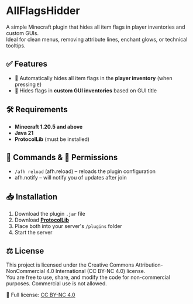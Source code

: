 # AllFlagsHidder

A simple Minecraft plugin that hides all item flags in player inventories and custom GUIs.  
Ideal for clean menus, removing attribute lines, enchant glows, or technical tooltips.


## ✅ Features

- 🧍 Automatically hides all item flags in the **player inventory** (when pressing `E`)
- 🧭 Hides flags in **custom GUI inventories** based on GUI title


## 🛠 Requirements

- **Minecraft 1.20.5 and above**
- **Java 21**
- **ProtocolLib** (must be installed)


## 💬 Commands & 🔐 Permissions

- `/afh reload` (afh.reload) – reloads the plugin configuration
- afh.notify – will notify you of updates after join


## 📥 Installation

1. Download the plugin `.jar` file
2. Download **[ProtocolLib](https://www.spigotmc.org/resources/1997/)**
3. Place both into your server's `/plugins` folder
4. Start the server


## ⚖️ License

This project is licensed under the Creative Commons Attribution-NonCommercial 4.0 International (CC BY-NC 4.0) license.  
You are free to use, share, and modify the code for non-commercial purposes. Commercial use is not allowed.

🔗 Full license: [CC BY-NC 4.0](https://creativecommons.org/licenses/by-nc/4.0/)
